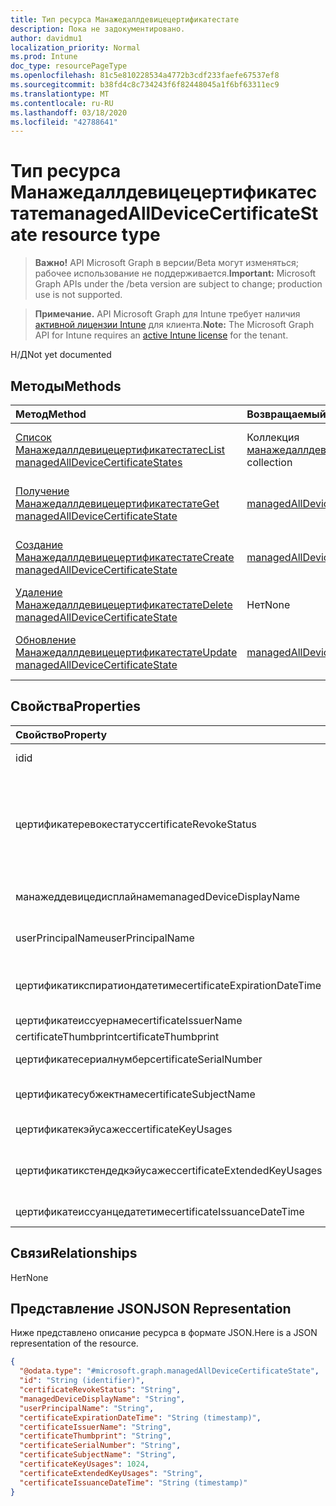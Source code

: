 ```yaml
---
title: Тип ресурса Манажедаллдевицецертификатестате
description: Пока не задокументировано.
author: davidmu1
localization_priority: Normal
ms.prod: Intune
doc_type: resourcePageType
ms.openlocfilehash: 81c5e810228534a4772b3cdf233faefe67537ef8
ms.sourcegitcommit: b38fd4c8c734243f6f82448045a1f6bf63311ec9
ms.translationtype: MT
ms.contentlocale: ru-RU
ms.lasthandoff: 03/18/2020
ms.locfileid: "42788641"
---
```

# <a name="managedalldevicecertificatestate-resource-type"></a><span data-ttu-id="290a9-103">Тип ресурса Манажедаллдевицецертификатестате</span><span class="sxs-lookup"><span data-stu-id="290a9-103">managedAllDeviceCertificateState resource type</span></span>

> <span data-ttu-id="290a9-104">**Важно!** API Microsoft Graph в версии/Beta могут изменяться; рабочее использование не поддерживается.</span><span class="sxs-lookup"><span data-stu-id="290a9-104">**Important:** Microsoft Graph APIs under the /beta version are subject to change; production use is not supported.</span></span>

> <span data-ttu-id="290a9-105">**Примечание.** API Microsoft Graph для Intune требует наличия [активной лицензии Intune](https://go.microsoft.com/fwlink/?linkid=839381) для клиента.</span><span class="sxs-lookup"><span data-stu-id="290a9-105">**Note:** The Microsoft Graph API for Intune requires an [active Intune license](https://go.microsoft.com/fwlink/?linkid=839381) for the tenant.</span></span>

<span data-ttu-id="290a9-106">Н/Д</span><span class="sxs-lookup"><span data-stu-id="290a9-106">Not yet documented</span></span>

## <a name="methods"></a><span data-ttu-id="290a9-107">Методы</span><span class="sxs-lookup"><span data-stu-id="290a9-107">Methods</span></span>
|<span data-ttu-id="290a9-108">Метод</span><span class="sxs-lookup"><span data-stu-id="290a9-108">Method</span></span>|<span data-ttu-id="290a9-109">Возвращаемый тип</span><span class="sxs-lookup"><span data-stu-id="290a9-109">Return Type</span></span>|<span data-ttu-id="290a9-110">Описание</span><span class="sxs-lookup"><span data-stu-id="290a9-110">Description</span></span>|
|:---|:---|:---|
|[<span data-ttu-id="290a9-111">Список Манажедаллдевицецертификатестатес</span><span class="sxs-lookup"><span data-stu-id="290a9-111">List managedAllDeviceCertificateStates</span></span>](../api/intune-deviceconfig-managedalldevicecertificatestate-list.md)|<span data-ttu-id="290a9-112">Коллекция [манажедаллдевицецертификатестате](../resources/intune-deviceconfig-managedalldevicecertificatestate.md)</span><span class="sxs-lookup"><span data-stu-id="290a9-112">[managedAllDeviceCertificateState](../resources/intune-deviceconfig-managedalldevicecertificatestate.md) collection</span></span>|<span data-ttu-id="290a9-113">Список свойств и связей объектов [манажедаллдевицецертификатестате](../resources/intune-deviceconfig-managedalldevicecertificatestate.md) .</span><span class="sxs-lookup"><span data-stu-id="290a9-113">List properties and relationships of the [managedAllDeviceCertificateState](../resources/intune-deviceconfig-managedalldevicecertificatestate.md) objects.</span></span>|
|[<span data-ttu-id="290a9-114">Получение Манажедаллдевицецертификатестате</span><span class="sxs-lookup"><span data-stu-id="290a9-114">Get managedAllDeviceCertificateState</span></span>](../api/intune-deviceconfig-managedalldevicecertificatestate-get.md)|[<span data-ttu-id="290a9-115">managedAllDeviceCertificateState</span><span class="sxs-lookup"><span data-stu-id="290a9-115">managedAllDeviceCertificateState</span></span>](../resources/intune-deviceconfig-managedalldevicecertificatestate.md)|<span data-ttu-id="290a9-116">Чтение свойств и связей объекта [манажедаллдевицецертификатестате](../resources/intune-deviceconfig-managedalldevicecertificatestate.md) .</span><span class="sxs-lookup"><span data-stu-id="290a9-116">Read properties and relationships of the [managedAllDeviceCertificateState](../resources/intune-deviceconfig-managedalldevicecertificatestate.md) object.</span></span>|
|[<span data-ttu-id="290a9-117">Создание Манажедаллдевицецертификатестате</span><span class="sxs-lookup"><span data-stu-id="290a9-117">Create managedAllDeviceCertificateState</span></span>](../api/intune-deviceconfig-managedalldevicecertificatestate-create.md)|[<span data-ttu-id="290a9-118">managedAllDeviceCertificateState</span><span class="sxs-lookup"><span data-stu-id="290a9-118">managedAllDeviceCertificateState</span></span>](../resources/intune-deviceconfig-managedalldevicecertificatestate.md)|<span data-ttu-id="290a9-119">Создание нового объекта [манажедаллдевицецертификатестате](../resources/intune-deviceconfig-managedalldevicecertificatestate.md) .</span><span class="sxs-lookup"><span data-stu-id="290a9-119">Create a new [managedAllDeviceCertificateState](../resources/intune-deviceconfig-managedalldevicecertificatestate.md) object.</span></span>|
|[<span data-ttu-id="290a9-120">Удаление Манажедаллдевицецертификатестате</span><span class="sxs-lookup"><span data-stu-id="290a9-120">Delete managedAllDeviceCertificateState</span></span>](../api/intune-deviceconfig-managedalldevicecertificatestate-delete.md)|<span data-ttu-id="290a9-121">Нет</span><span class="sxs-lookup"><span data-stu-id="290a9-121">None</span></span>|<span data-ttu-id="290a9-122">Удаляет объект [манажедаллдевицецертификатестате](../resources/intune-deviceconfig-managedalldevicecertificatestate.md).</span><span class="sxs-lookup"><span data-stu-id="290a9-122">Deletes a [managedAllDeviceCertificateState](../resources/intune-deviceconfig-managedalldevicecertificatestate.md).</span></span>|
|[<span data-ttu-id="290a9-123">Обновление Манажедаллдевицецертификатестате</span><span class="sxs-lookup"><span data-stu-id="290a9-123">Update managedAllDeviceCertificateState</span></span>](../api/intune-deviceconfig-managedalldevicecertificatestate-update.md)|[<span data-ttu-id="290a9-124">managedAllDeviceCertificateState</span><span class="sxs-lookup"><span data-stu-id="290a9-124">managedAllDeviceCertificateState</span></span>](../resources/intune-deviceconfig-managedalldevicecertificatestate.md)|<span data-ttu-id="290a9-125">Обновление свойств объекта [манажедаллдевицецертификатестате](../resources/intune-deviceconfig-managedalldevicecertificatestate.md) .</span><span class="sxs-lookup"><span data-stu-id="290a9-125">Update the properties of a [managedAllDeviceCertificateState](../resources/intune-deviceconfig-managedalldevicecertificatestate.md) object.</span></span>|

## <a name="properties"></a><span data-ttu-id="290a9-126">Свойства</span><span class="sxs-lookup"><span data-stu-id="290a9-126">Properties</span></span>
|<span data-ttu-id="290a9-127">Свойство</span><span class="sxs-lookup"><span data-stu-id="290a9-127">Property</span></span>|<span data-ttu-id="290a9-128">Тип</span><span class="sxs-lookup"><span data-stu-id="290a9-128">Type</span></span>|<span data-ttu-id="290a9-129">Описание</span><span class="sxs-lookup"><span data-stu-id="290a9-129">Description</span></span>|
|:---|:---|:---|
|<span data-ttu-id="290a9-130">id</span><span class="sxs-lookup"><span data-stu-id="290a9-130">id</span></span>|<span data-ttu-id="290a9-131">Строка</span><span class="sxs-lookup"><span data-stu-id="290a9-131">String</span></span>|<span data-ttu-id="290a9-132">Ключ объекта.</span><span class="sxs-lookup"><span data-stu-id="290a9-132">Key of the entity.</span></span>|
|<span data-ttu-id="290a9-133">цертификатеревокестатус</span><span class="sxs-lookup"><span data-stu-id="290a9-133">certificateRevokeStatus</span></span>|[<span data-ttu-id="290a9-134">цертификатеревокатионстатус</span><span class="sxs-lookup"><span data-stu-id="290a9-134">certificateRevocationStatus</span></span>](../resources/intune-deviceconfig-certificaterevocationstatus.md)|<span data-ttu-id="290a9-135">Отзыв состояния.</span><span class="sxs-lookup"><span data-stu-id="290a9-135">Revoke status.</span></span> <span data-ttu-id="290a9-136">Возможные значения: `none`, `pending`, `issued`, `failed`, `revoked`.</span><span class="sxs-lookup"><span data-stu-id="290a9-136">Possible values are: `none`, `pending`, `issued`, `failed`, `revoked`.</span></span>|
|<span data-ttu-id="290a9-137">манажеддевицедисплайнаме</span><span class="sxs-lookup"><span data-stu-id="290a9-137">managedDeviceDisplayName</span></span>|<span data-ttu-id="290a9-138">String</span><span class="sxs-lookup"><span data-stu-id="290a9-138">String</span></span>|<span data-ttu-id="290a9-139">Отображаемое имя устройства</span><span class="sxs-lookup"><span data-stu-id="290a9-139">Device display name</span></span>|
|<span data-ttu-id="290a9-140">userPrincipalName</span><span class="sxs-lookup"><span data-stu-id="290a9-140">userPrincipalName</span></span>|<span data-ttu-id="290a9-141">String</span><span class="sxs-lookup"><span data-stu-id="290a9-141">String</span></span>|<span data-ttu-id="290a9-142">Имя субъекта-пользователя</span><span class="sxs-lookup"><span data-stu-id="290a9-142">User principal name</span></span>|
|<span data-ttu-id="290a9-143">цертификатикспиратиондатетиме</span><span class="sxs-lookup"><span data-stu-id="290a9-143">certificateExpirationDateTime</span></span>|<span data-ttu-id="290a9-144">DateTimeOffset</span><span class="sxs-lookup"><span data-stu-id="290a9-144">DateTimeOffset</span></span>|<span data-ttu-id="290a9-145">Дата окончания срока действия сертификата</span><span class="sxs-lookup"><span data-stu-id="290a9-145">Certificate expiry date</span></span>|
|<span data-ttu-id="290a9-146">цертификатеиссуернаме</span><span class="sxs-lookup"><span data-stu-id="290a9-146">certificateIssuerName</span></span>|<span data-ttu-id="290a9-147">String</span><span class="sxs-lookup"><span data-stu-id="290a9-147">String</span></span>|<span data-ttu-id="290a9-148">Издатель</span><span class="sxs-lookup"><span data-stu-id="290a9-148">Issuer</span></span>|
|<span data-ttu-id="290a9-149">certificateThumbprint</span><span class="sxs-lookup"><span data-stu-id="290a9-149">certificateThumbprint</span></span>|<span data-ttu-id="290a9-150">String</span><span class="sxs-lookup"><span data-stu-id="290a9-150">String</span></span>|<span data-ttu-id="290a9-151">Отпечаток</span><span class="sxs-lookup"><span data-stu-id="290a9-151">Thumbprint</span></span>|
|<span data-ttu-id="290a9-152">цертификатесериалнумбер</span><span class="sxs-lookup"><span data-stu-id="290a9-152">certificateSerialNumber</span></span>|<span data-ttu-id="290a9-153">String</span><span class="sxs-lookup"><span data-stu-id="290a9-153">String</span></span>|<span data-ttu-id="290a9-154">Серийный номер</span><span class="sxs-lookup"><span data-stu-id="290a9-154">Serial number</span></span>|
|<span data-ttu-id="290a9-155">цертификатесубжектнаме</span><span class="sxs-lookup"><span data-stu-id="290a9-155">certificateSubjectName</span></span>|<span data-ttu-id="290a9-156">String</span><span class="sxs-lookup"><span data-stu-id="290a9-156">String</span></span>|<span data-ttu-id="290a9-157">Имя субъекта сертификата</span><span class="sxs-lookup"><span data-stu-id="290a9-157">Certificate subject name</span></span>|
|<span data-ttu-id="290a9-158">цертификатекэйусажес</span><span class="sxs-lookup"><span data-stu-id="290a9-158">certificateKeyUsages</span></span>|<span data-ttu-id="290a9-159">Int32</span><span class="sxs-lookup"><span data-stu-id="290a9-159">Int32</span></span>|<span data-ttu-id="290a9-160">Использование ключа</span><span class="sxs-lookup"><span data-stu-id="290a9-160">Key Usage</span></span>|
|<span data-ttu-id="290a9-161">цертификатикстендедкэйусажес</span><span class="sxs-lookup"><span data-stu-id="290a9-161">certificateExtendedKeyUsages</span></span>|<span data-ttu-id="290a9-162">String</span><span class="sxs-lookup"><span data-stu-id="290a9-162">String</span></span>|<span data-ttu-id="290a9-163">Расширенное использование ключа</span><span class="sxs-lookup"><span data-stu-id="290a9-163">Enhanced Key Usage</span></span>|
|<span data-ttu-id="290a9-164">цертификатеиссуанцедатетиме</span><span class="sxs-lookup"><span data-stu-id="290a9-164">certificateIssuanceDateTime</span></span>|<span data-ttu-id="290a9-165">DateTimeOffset</span><span class="sxs-lookup"><span data-stu-id="290a9-165">DateTimeOffset</span></span>|<span data-ttu-id="290a9-166">Дата выпуска</span><span class="sxs-lookup"><span data-stu-id="290a9-166">Issuance date</span></span>|

## <a name="relationships"></a><span data-ttu-id="290a9-167">Связи</span><span class="sxs-lookup"><span data-stu-id="290a9-167">Relationships</span></span>
<span data-ttu-id="290a9-168">Нет</span><span class="sxs-lookup"><span data-stu-id="290a9-168">None</span></span>

## <a name="json-representation"></a><span data-ttu-id="290a9-169">Представление JSON</span><span class="sxs-lookup"><span data-stu-id="290a9-169">JSON Representation</span></span>
<span data-ttu-id="290a9-170">Ниже представлено описание ресурса в формате JSON.</span><span class="sxs-lookup"><span data-stu-id="290a9-170">Here is a JSON representation of the resource.</span></span>
<!-- {
  "blockType": "resource",
  "keyProperty": "id",
  "@odata.type": "microsoft.graph.managedAllDeviceCertificateState"
}
-->
``` json
{
  "@odata.type": "#microsoft.graph.managedAllDeviceCertificateState",
  "id": "String (identifier)",
  "certificateRevokeStatus": "String",
  "managedDeviceDisplayName": "String",
  "userPrincipalName": "String",
  "certificateExpirationDateTime": "String (timestamp)",
  "certificateIssuerName": "String",
  "certificateThumbprint": "String",
  "certificateSerialNumber": "String",
  "certificateSubjectName": "String",
  "certificateKeyUsages": 1024,
  "certificateExtendedKeyUsages": "String",
  "certificateIssuanceDateTime": "String (timestamp)"
}
```



